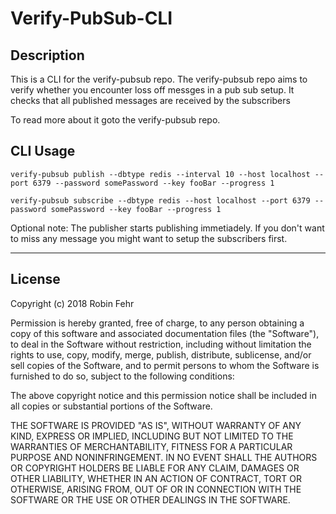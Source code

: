 Verify-PubSub-CLI
===========================
## Description
This is a CLI for the verify-pubsub repo.
The verify-pubsub repo aims to verify whether you encounter loss off messges in a pub sub setup.
It checks that all published messages are received by the subscribers

To read more about it goto the verify-pubsub repo.


## CLI Usage

```
verify-pubsub publish --dbtype redis --interval 10 --host localhost --port 6379 --password somePassword --key fooBar --progress 1
```

```
verify-pubsub subscribe --dbtype redis --host localhost --port 6379 --password somePassword --key fooBar --progress 1
```

Optional note:
The publisher starts publishing immetiadely. If you don't want to miss any message you might want to
setup the subscribers first.

---

## License

Copyright (c) 2018 Robin Fehr

Permission is hereby granted, free of charge, to any person obtaining a copy
of this software and associated documentation files (the "Software"), to deal
in the Software without restriction, including without limitation the rights
to use, copy, modify, merge, publish, distribute, sublicense, and/or sell
copies of the Software, and to permit persons to whom the Software is
furnished to do so, subject to the following conditions:

The above copyright notice and this permission notice shall be included in
all copies or substantial portions of the Software.

THE SOFTWARE IS PROVIDED "AS IS", WITHOUT WARRANTY OF ANY KIND, EXPRESS OR
IMPLIED, INCLUDING BUT NOT LIMITED TO THE WARRANTIES OF MERCHANTABILITY,
FITNESS FOR A PARTICULAR PURPOSE AND NONINFRINGEMENT. IN NO EVENT SHALL THE
AUTHORS OR COPYRIGHT HOLDERS BE LIABLE FOR ANY CLAIM, DAMAGES OR OTHER
LIABILITY, WHETHER IN AN ACTION OF CONTRACT, TORT OR OTHERWISE, ARISING FROM,
OUT OF OR IN CONNECTION WITH THE SOFTWARE OR THE USE OR OTHER DEALINGS IN
THE SOFTWARE.
